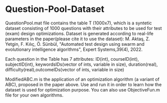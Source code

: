 # Question-Pool-Dataset
QuestionPool.mat file contains the table T (1000x7), which is a syntetic dataset consisting of 1000 questions with their attributes to be used for test (exam) design optimizations. Dataset is generated according to real-life parameters in the paper(please cite it to use the dataset): M. Aktaş, Z. Yetgin, F. Kılıç, Ö. Sünbül, "Automated test design using swarm and evolutionary intelligence algorithms", Expert Systems,39(4), 2022.

Each question in the Table has 7 attributes: ID(int), courseID(int), subjectID(int), keywordsIDs(vector of ints, variable in size), duration(real), difficulty(real),outcomeIDs(vector of ints, variable in size)

ModifiedABC.m is the application of an optimization algorithm (a variant of ABC), proposed in the paper above. Use and run it in order to learn how the dataset is used for optimization purpose. You can also use ObjectiveFun.m file for your own algorithms.  
